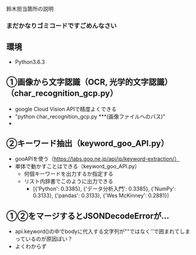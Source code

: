 鈴木担当箇所の説明
### まだかなりゴミコードですごめんなさい

## 環境
- Python3.6.3

## ①画像から文字認識（OCR, 光学的文字認識）（char_recognition_gcp.py）
- google Cloud Vision APIで精度よくできる
- "python char_recognition_gcp.py ***(画像ファイルへのパス)"
- 

## ②キーワード抽出（keyword_goo_API.py）
- gooAPIを使う（https://labs.goo.ne.jp/api/jp/keyword-extraction/）
- 単体で動かすことはできる（keyword_goo_API.py）
	- 何個キーワードを出力するか指定する
	- リスト内辞書でこのように出力できる
		- [{'Python': 0.3385}, {'データ分析入門': 0.3385}, {'NumPy': 0.3133}, {'pandas': 0.3133}, {'Wes McKinney': 0.2881}]

## ①②をマージするとJSONDecodeErrorが...
- api.keyword()の中でbodyに代入する文字列が""ではなく''で囲まれてしまっているのが原因ぽい？
- よくわからず
